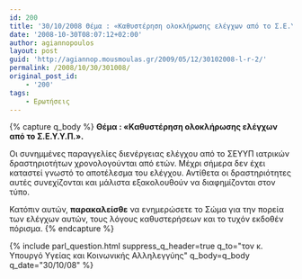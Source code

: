 ```yaml
---
id: 200
title: '30/10/2008 Θέμα : «Καθυστέρηση ολοκλήρωσης ελέγχων από το Σ.Ε.Υ.Υ.Π.».'
date: '2008-10-30T08:07:12+02:00'
author: agiannopoulos
layout: post
guid: 'http://agiannop.mousmoulas.gr/2009/05/12/30102008-l-r-2/'
permalink: /2008/10/30/301008/
original_post_id:
    - '200'
tags:
    - Ερωτήσεις
---
```


{% capture q_body %}
**Θέμα : «Καθυστέρηση ολοκλήρωσης ελέγχων από το Σ.Ε.Υ.Υ.Π.».**

Οι συνημμένες παραγγελίες διενέργειας ελέγχου από το ΣΕΥΥΠ ιατρικών δραστηριοτήτων χρονολογούνται από ετών. Μέχρι σήμερα δεν έχει καταστεί γνωστό το αποτέλεσμα του ελέγχου. Αντίθετα οι δραστηριότητες αυτές συνεχίζονται και μάλιστα εξακολουθούν να διαφημίζονται στον τύπο.

Κατόπιν αυτών, **παρακαλείσθε** να ενημερώσετε το Σώμα για την πορεία των ελέγχων αυτών, τους λόγους καθυστερήσεων και το τυχόν εκδοθέν πόρισμα.
{% endcapture %}

{% include parl_question.html suppress_q_header=true q_to="τον κ. Υπουργό Υγείας και Κοινωνικής Αλληλεγγύης" q_body=q_body q_date="30/10/08" %}